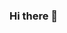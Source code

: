 ### Hi there 👋

</hr>
<!--
**veereshbv04/veereshbv04** is a ✨ _special_ ✨ repository because its `README.md` (this file) appears on your GitHub profile.

I am third year student pursuing my Bachelors in Computer Science from CMRIT,Bangaluru

- 🔭 I’m currently working on ...
- 🌱 I’m currently learning ...
- 👯 I’m looking to collaborate on ...
- 🤔 I’m looking for help with ...
- 💬 Ask me about ...
- 📫 How to reach me: ...
- 😄 Pronouns: ...
- ⚡ Fun fact: ...
-->
